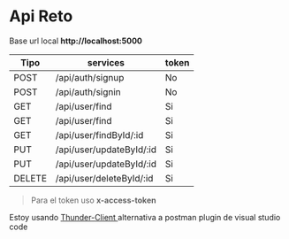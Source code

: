 # Api Reto

Base url local **http://localhost:5000**

| Tipo   | services                 | token |
| ------ | ------------------------ | ----- |
| POST   | /api/auth/signup         | No    |
| POST   | /api/auth/signin         | No    |
| GET    | /api/user/find           | Si    |
| GET    | /api/user/find           | Si    |
| GET    | /api/user/findById/:id   | Si    |
| PUT    | /api/user/updateById/:id | Si    |
| PUT    | /api/user/updateById/:id | Si    |
| DELETE | /api/user/deleteById/:id | Si    |

> Para el token uso **x-access-token**

Estoy usando [Thunder-Client ](https://www.thunderclient.io/) alternativa a postman plugin de visual studio code
